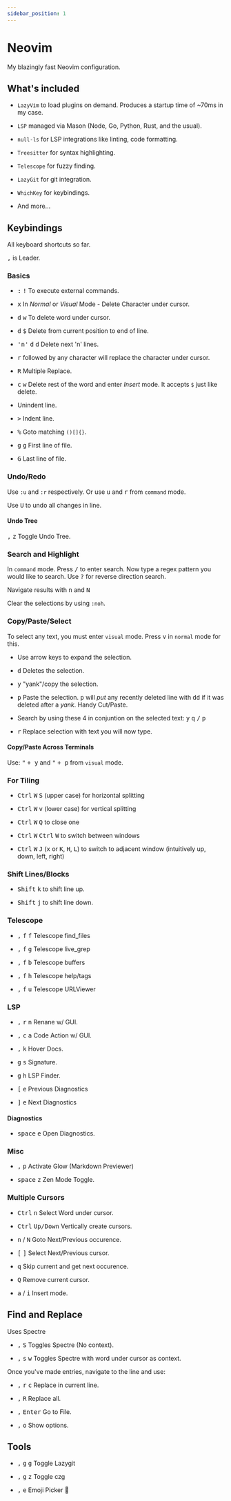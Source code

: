 ```yaml
---
sidebar_position: 1
---
```


# Neovim

My blazingly fast Neovim configuration.

## What's included

- `LazyVim` to load plugins on demand. Produces a startup time of ~70ms in my case.

- `LSP` managed via Mason (Node, Go, Python, Rust, and the usual).

- `null-ls` for LSP integrations like linting, code formatting.

- `Treesitter` for syntax highlighting.

- `Telescope` for fuzzy finding.

- `LazyGit` for git integration.

- `WhichKey` for keybindings.

- And more...

## Keybindings

All keyboard shortcuts so far.

<kbd>,</kbd> is Leader.

### Basics

- <kbd>:</kbd> <kbd>!</kbd> To execute external commands.

- <kbd>x</kbd> In _Normal_ or _Visual_ Mode - Delete Character under cursor.

- <kbd>d</kbd> <kbd>w</kbd> To delete word under cursor.

- <kbd>d</kbd> <kbd>$</kbd> Delete from current position to end of line.

- <kbd>'n'</kbd> <kbd>d</kbd> <kbd>d</kbd> Delete next 'n' lines.

- <kbd>r</kbd> followed by any character will replace the character under cursor.

- <kbd>R</kbd> Multiple Replace.

- <kbd>c</kbd> <kbd>w</kbd> Delete rest of the word and enter _Insert_ mode. It accepts `$` just like delete.

- <kbd></kbd> Unindent line.

- <kbd>></kbd> Indent line.

- <kbd>%</kbd> Goto matching `()[]{}`.

- <kbd>g</kbd> <kbd>g</kbd> First line of file.

- <kbd>G</kbd> Last line of file.

### Undo/Redo

Use `:u` and `:r` respectively. Or use <kbd>u</kbd> and <kbd>r</kbd> from `command` mode.

Use <kbd>U</kbd> to undo all changes in line.

#### Undo Tree

<kbd>,</kbd> <kbd>z</kbd> Toggle Undo Tree.

### Search and Highlight

In `command` mode. Press <kbd>/</kbd> to enter search. Now type a regex pattern you would like to search. Use <kbd>?</kbd> for reverse direction search.

Navigate results with <kbd>n</kbd> and <kbd>N</kbd>

Clear the selections by using `:noh`.

### Copy/Paste/Select

To select any text, you must enter `visual` mode. Press <kbd>v</kbd> in `normal` mode for this.

- Use arrow keys to expand the selection.

- <kbd>d</kbd> Deletes the selection.

- <kbd>y</kbd> "yank"/copy the selection.

- <kbd>p</kbd> Paste the selection. <kbd>p</kbd> will _put_ any recently deleted line with <kbd>dd</kbd> if it was deleted after a _yank_. Handy Cut/Paste.

- Search by using these 4 in conjuntion on the selected text: <kbd>y</kbd> <kbd>q</kbd> <kbd>/</kbd> <kbd>p</kbd>

- <kbd>r</kbd> Replace selection with text you will now type.

#### Copy/Paste Across Terminals

Use: <kbd>"</kbd> <kbd>+ </kbd> <kbd> y</kbd> and <kbd>"</kbd> <kbd>+ </kbd> <kbd> p</kbd> from `visual` mode.

### For Tiling

- <kbd>Ctrl</kbd> <kbd>W</kbd> <kbd>S</kbd> (upper case) for horizontal splitting

- <kbd>Ctrl</kbd> <kbd>W</kbd> <kbd>v</kbd> (lower case) for vertical splitting

- <kbd>Ctrl</kbd> <kbd>W</kbd> <kbd>Q</kbd> to close one

- <kbd>Ctrl</kbd> <kbd>W</kbd> <kbd>Ctrl</kbd> <kbd>W</kbd> to switch between windows

- <kbd>Ctrl</kbd> <kbd>W</kbd> <kbd>J</kbd> (<kbd>x</kbd> or <kbd>K</kbd>, <kbd>H</kbd>, <kbd>L</kbd>) to switch to adjacent window (intuitively up, down, left, right)

### Shift Lines/Blocks

- <kbd>Shift</kbd> <kbd>k</kbd> to shift line up.

- <kbd>Shift</kbd> <kbd>j</kbd> to shift line down.

### Telescope

- <kbd>,</kbd> <kbd>f</kbd> <kbd>f</kbd> Telescope find_files

- <kbd>,</kbd> <kbd>f</kbd> <kbd>g</kbd> Telescope live_grep

- <kbd>,</kbd> <kbd>f</kbd> <kbd>b</kbd> Telescope buffers

- <kbd>,</kbd> <kbd>f</kbd> <kbd>h</kbd> Telescope help/tags

- <kbd>,</kbd> <kbd>f</kbd> <kbd>u</kbd> Telescope URLViewer

### LSP

- <kbd>,</kbd> <kbd>r</kbd> <kbd>n</kbd> Renane w/ GUI.

- <kbd>,</kbd> <kbd>c</kbd> <kbd>a</kbd> Code Action w/ GUI.

- <kbd>,</kbd> <kbd>k</kbd> Hover Docs.

- <kbd>g</kbd> <kbd>s</kbd> Signature.

- <kbd>g</kbd> <kbd>h</kbd> LSP Finder.

- <kbd>[</kbd> <kbd>e</kbd> Previous Diagnostics

- <kbd>]</kbd> <kbd>e</kbd> Next Diagnostics

#### Diagnostics

- <kbd>space</kbd> <kbd>e</kbd> Open Diagnostics.

### Misc

- <kbd>,</kbd> <kbd>p</kbd> Activate Glow (Markdown Previewer)

- <kbd>space</kbd> <kbd>z</kbd> Zen Mode Toggle.

### Multiple Cursors

- <kbd>Ctrl</kbd> <kbd>n</kbd> Select Word under cursor.

- <kbd>Ctrl</kbd> <kbd>Up/Down</kbd> Vertically create cursors.

- <kbd>n</kbd> / <kbd>N</kbd> Goto Next/Previous occurence.

- <kbd>[</kbd> <kbd>]</kbd> Select Next/Previous cursor.

- <kbd>q</kbd> Skip current and get next occurence.

- <kbd>Q</kbd> Remove current cursor.

- <kbd>a</kbd> / <kbd>i</kbd> Insert mode.

## Find and Replace

Uses Spectre

- <kbd>,</kbd> <kbd>S</kbd> Toggles Spectre (No context).

- <kbd>,</kbd> <kbd>s</kbd> <kbd>w</kbd> Toggles Spectre with word under cursor as context.

Once you've made entries, navigate to the line and use:

- <kbd>,</kbd> <kbd>r</kbd> <kbd>c</kbd> Replace in current line.

- <kbd>,</kbd> <kbd>R</kbd> Replace all.

- <kbd>,</kbd> <kbd>Enter</kbd> Go to File.

- <kbd>,</kbd> <kbd>o</kbd> Show options.

## Tools

- <kbd>,</kbd> <kbd>g</kbd> <kbd>g</kbd> Toggle Lazygit

- <kbd>,</kbd> <kbd>g</kbd> <kbd>z</kbd> Toggle czg

- <kbd>,</kbd> <kbd>e</kbd> Emoji Picker 🚀
